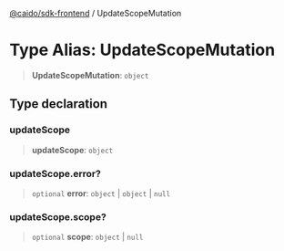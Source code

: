 [@caido/sdk-frontend](../index.md) / UpdateScopeMutation

# Type Alias: UpdateScopeMutation

> **UpdateScopeMutation**: `object`

## Type declaration

### updateScope

> **updateScope**: `object`

### updateScope.error?

> `optional` **error**: `object` \| `object` \| `null`

### updateScope.scope?

> `optional` **scope**: `object` \| `null`
